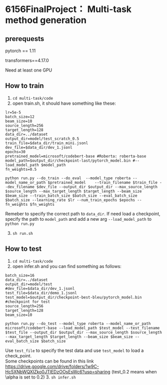 # 6156FinalProject： Multi-task method generation

## prerequests
pytorch == 1.11

transformers==4.17.0

Need at least one GPU

## How to train
1. `cd multi-task/code`
2. open train.sh, it should have something like these:  
```
lr=5e-5  
batch_size=12  
beam_size=10  
source_length=256  
target_length=128  
data_dir=../dataset  
output_dir=model/test_scratch_0.5  
train_file=$data_dir/train_mini.jsonl  
dev_file=$data_dir/dev_1.jsonl  
epochs=30  
pretrained_model=microsoft/codebert-base #Roberta: roberta-base  
model_path=$output_dir/checkpoint-last/pytorch_model.bin #--load_model_path $model_path  
fn_weights=0.5  

python run.py --do_train --do_eval  --model_type roberta --model_name_or_path $pretrained_model    --train_filename $train_file --dev_filename $dev_file --output_dir $output_dir --max_source_length $source_length --max_target_length $target_length --beam_size $beam_size --train_batch_size $batch_size --eval_batch_size $batch_size --learning_rate $lr --num_train_epochs $epochs --fn_weights $fn_weights
```


Remeber to specify the correct path to `data_dir`. If need  load a checkpoint, specify the path to `model_path` and add a new arg `--load_model_path` to `python run.py`

3. `sh run.sh`

## How to test
1. `cd multi-task/code`
2. open infer.sh and you can find something as follows:
```
batch_size=16  
data_dir=../dataset  
output_dir=model/test  
#dev_file=$data_dir/dev_1.jsonl  
test_file=$data_dir/demo_1.jsonl  
test_model=$output_dir/checkpoint-best-bleu/pytorch_model.bin #checkpoint for test  
source_length=256  
target_length=128  
beam_size=10  

python run.py --do_test --model_type roberta --model_name_or_path microsoft/codebert-base --load_model_path $test_model --test_filename $test_file --output_dir $output_dir --max_source_length $source_length --max_target_length $target_length --beam_size $beam_size --eval_batch_size $batch_size
```
Use `test_file` to specify the test data and use `test_model` to load a check_point.  
Some checkpoints can be found in this link https://drive.google.com/drive/folders/1w9C-Hc5XNbWQXIZko0JTIEDzOOsEsWc6?usp=sharing
(test_0.2 means when \alpha is set to 0.2)
3. `sh infer.sh`

